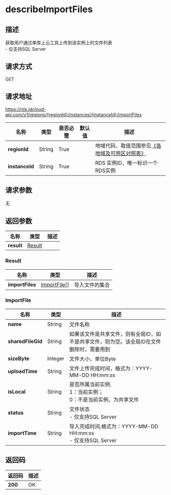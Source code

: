 # describeImportFiles


## 描述
获取用户通过单库上云工具上传到该实例上的文件列表<br>- 仅支持SQL Server

## 请求方式
GET

## 请求地址
https://rds.jdcloud-api.com/v1/regions/{regionId}/instances/{instanceId}/importFiles

|名称|类型|是否必需|默认值|描述|
|---|---|---|---|---|
|**regionId**|String|True| |地域代码，取值范围参见[《各地域及可用区对照表》](../Enum-Definitions/Regions-AZ.md)|
|**instanceId**|String|True| |RDS 实例ID，唯一标识一个RDS实例|

## 请求参数
无


## 返回参数
|名称|类型|描述|
|---|---|---|
|**result**|[Result](describeImportFiles#Result)| |

### <a name="Result">Result</a>
|名称|类型|描述|
|---|---|---|
|**importFiles**|[ImportFile[]](describeImportFiles#ImportFile)|导入文件的集合|
### <a name="ImportFile">ImportFile</a>
|名称|类型|描述|
|---|---|---|
|**name**|String|文件名称|
|**sharedFileGid**|String|如果该文件是共享文件，则有全局ID，如不是共享文件，则为空。该全局ID在文件删除时，需要用到|
|**sizeByte**|Integer|文件大小，单位Byte|
|**uploadTime**|String|文件上传完成时间，格式为：YYYY-MM-DD HH:mm:ss|
|**isLocal**|String|是否所属当前实例.<br> 1：当前实例；<br>0：不是当前实例，为共享文件|
|**status**|String|文件状态<br>- 仅支持SQL Server|
|**importTime**|String|导入完成时间,格式为：YYYY-MM-DD HH:mm:ss<br>- 仅支持SQL Server|

## 返回码
|返回码|描述|
|---|---|
|**200**|OK|
